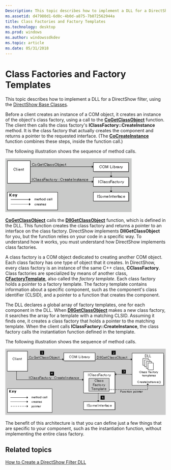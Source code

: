 ```yaml
---
Description: This topic describes how to implement a DLL for a DirectShow filter, using the DirectShow Base Classes.
ms.assetid: d47980d1-6d0c-4b0d-a875-7b072562944a
title: Class Factories and Factory Templates
ms.technology: desktop
ms.prod: windows
ms.author: windowssdkdev
ms.topic: article
ms.date: 05/31/2018
---
```


# Class Factories and Factory Templates

This topic describes how to implement a DLL for a DirectShow filter, using the [DirectShow Base Classes](directshow-base-classes.md).

Before a client creates an instance of a COM object, it creates an instance of the object's class factory, using a call to the [**CoGetClassObject**](https://msdn.microsoft.com/library/windows/desktop/ms684007) function. The client then calls the class factory's **IClassFactory::CreateInstance** method. It is the class factory that actually creates the component and returns a pointer to the requested interface. (The [**CoCreateInstance**](https://msdn.microsoft.com/library/windows/desktop/ms686615) function combines these steps, inside the function call.)

The following illustration shows the sequence of method calls.

![method calls to create a class factory](images/classfactory.png)

[**CoGetClassObject**](https://msdn.microsoft.com/library/windows/desktop/ms684007) calls the [**DllGetClassObject**](https://msdn.microsoft.com/library/windows/desktop/ms680760) function, which is defined in the DLL. This function creates the class factory and returns a pointer to an interface on the class factory. DirectShow implements **DllGetClassObject** for you, but the function relies on your code in a specific way. To understand how it works, you must understand how DirectShow implements class factories.

A class factory is a COM object dedicated to creating another COM object. Each class factory has one type of object that it creates. In DirectShow, every class factory is an instance of the same C++ class, **CClassFactory**. Class factories are specialized by means of another class, [**CFactoryTemplate**](cfactorytemplate.md), also called the *factory template*. Each class factory holds a pointer to a factory template. The factory template contains information about a specific component, such as the component's class identifier (CLSID), and a pointer to a function that creates the component.

The DLL declares a global array of factory templates, one for each component in the DLL. When [**DllGetClassObject**](https://msdn.microsoft.com/library/windows/desktop/ms680760) makes a new class factory, it searches the array for a template with a matching CLSID. Assuming it finds one, it creates a class factory that holds a pointer to the matching template. When the client calls **IClassFactory::CreateInstance**, the class factory calls the instantiation function defined in the template.

The following illustration shows the sequence of method calls.

![class factory templates in a dll](images/classfactory2.png)

The benefit of this architecture is that you can define just a few things that are specific to your component, such as the instantiation function, without implementing the entire class factory.

## Related topics

<dl> <dt>

[How to Create a DirectShow Filter DLL](how-to-create-a-dll.md)
</dt> </dl>

 

 



